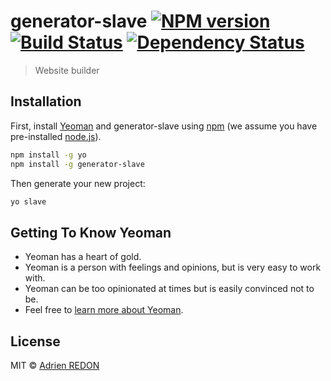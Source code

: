 # generator-slave [![NPM version][npm-image]][npm-url] [![Build Status][travis-image]][travis-url] [![Dependency Status][daviddm-image]][daviddm-url]
> Website builder

## Installation

First, install [Yeoman](http://yeoman.io) and generator-slave using [npm](https://www.npmjs.com/) (we assume you have pre-installed [node.js](https://nodejs.org/)).

```bash
npm install -g yo
npm install -g generator-slave
```

Then generate your new project:

```bash
yo slave
```

## Getting To Know Yeoman

 * Yeoman has a heart of gold.
 * Yeoman is a person with feelings and opinions, but is very easy to work with.
 * Yeoman can be too opinionated at times but is easily convinced not to be.
 * Feel free to [learn more about Yeoman](http://yeoman.io/).

## License

MIT © [Adrien REDON]()


[npm-image]: https://badge.fury.io/js/generator-slave.svg
[npm-url]: https://npmjs.org/package/generator-slave
[travis-image]: https://travis-ci.org/AdrienRedon/generator-slave.svg?branch=master
[travis-url]: https://travis-ci.org/AdrienRedon/generator-slave
[daviddm-image]: https://david-dm.org/AdrienRedon/generator-slave.svg?theme=shields.io
[daviddm-url]: https://david-dm.org/AdrienRedon/generator-slave
